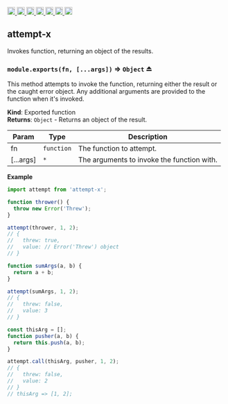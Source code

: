 <a
  href="https://travis-ci.org/Xotic750/attempt-x"
  title="Travis status">
<img
  src="https://travis-ci.org/Xotic750/attempt-x.svg?branch=master"
  alt="Travis status" height="18">
</a>
<a
  href="https://david-dm.org/Xotic750/attempt-x"
  title="Dependency status">
<img src="https://david-dm.org/Xotic750/attempt-x/status.svg"
  alt="Dependency status" height="18"/>
</a>
<a
  href="https://david-dm.org/Xotic750/attempt-x?type=dev"
  title="devDependency status">
<img src="https://david-dm.org/Xotic750/attempt-x/dev-status.svg"
  alt="devDependency status" height="18"/>
</a>
<a
  href="https://badge.fury.io/js/attempt-x"
  title="npm version">
<img src="https://badge.fury.io/js/attempt-x.svg"
  alt="npm version" height="18">
</a>
<a
  href="https://www.jsdelivr.com/package/npm/attempt-x"
  title="jsDelivr hits">
<img src="https://data.jsdelivr.com/v1/package/npm/attempt-x/badge?style=rounded"
  alt="jsDelivr hits" height="18">
</a>
<a
  href="https://bettercodehub.com/results/Xotic750/attempt-x"
  title="bettercodehub score">
<img src="https://bettercodehub.com/edge/badge/Xotic750/attempt-x?branch=master"
  alt="bettercodehub score" height="18">
</a>
<a
  href="https://coveralls.io/github/Xotic750/attempt-x?branch=master"
  title="Coverage Status">
<img src="https://coveralls.io/repos/github/Xotic750/attempt-x/badge.svg?branch=master"
  alt="Coverage Status" height="18">
</a>

<a name="module_attempt-x"></a>

## attempt-x

Invokes function, returning an object of the results.

<a name="exp_module_attempt-x--module.exports"></a>

### `module.exports(fn, [...args])` ⇒ <code>Object</code> ⏏

This method attempts to invoke the function, returning either the result or
the caught error object. Any additional arguments are provided to the
function when it's invoked.

**Kind**: Exported function  
**Returns**: <code>Object</code> - Returns an object of the result.

| Param     | Type                  | Description                                |
| --------- | --------------------- | ------------------------------------------ |
| fn        | <code>function</code> | The function to attempt.                   |
| [...args] | <code>\*</code>       | The arguments to invoke the function with. |

**Example**

```js
import attempt from 'attempt-x';

function thrower() {
  throw new Error('Threw');
}

attempt(thrower, 1, 2);
// {
//   threw: true,
//   value: // Error('Threw') object
// }

function sumArgs(a, b) {
  return a + b;
}

attempt(sumArgs, 1, 2);
// {
//   threw: false,
//   value: 3
// }

const thisArg = [];
function pusher(a, b) {
  return this.push(a, b);
}

attempt.call(thisArg, pusher, 1, 2);
// {
//   threw: false,
//   value: 2
// }
// thisArg => [1, 2];
```
